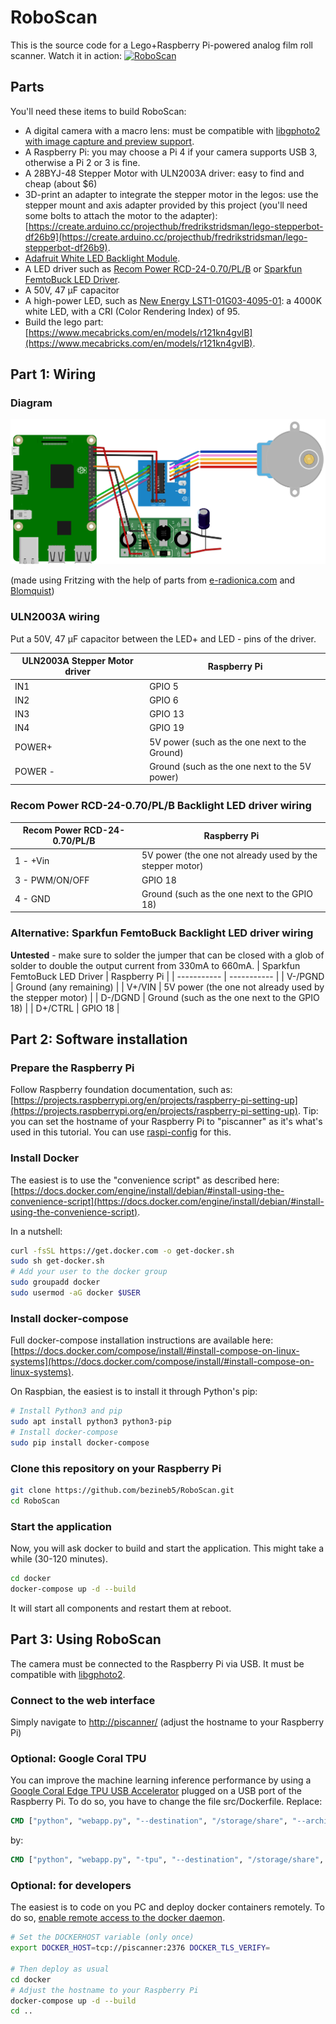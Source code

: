 # RoboScan
This is the source code for a Lego+Raspberry Pi-powered analog film roll scanner. Watch it in action:
[![RoboScan](https://yt-embed.herokuapp.com/embed?v=yRDomN48SOs)](https://youtu.be/yRDomN48SOs)

## Parts
You'll need these items to build RoboScan:
* A digital camera with a macro lens: must be compatible with [libgphoto2 with image capture and preview support](http://gphoto.org/proj/libgphoto2/support.php).
* A Raspberry Pi: you may choose a Pi 4 if your camera supports USB 3, otherwise a Pi 2 or 3 is fine.
* A 28BYJ-48 Stepper Motor with ULN2003A driver: easy to find and cheap (about $6)
* 3D-print an adapter to integrate the stepper motor in the legos: use the stepper mount and axis adapter provided by this project (you'll need some bolts to attach the motor to the adapter): [https://create.arduino.cc/projecthub/fredrikstridsman/lego-stepperbot-df26b9](https://create.arduino.cc/projecthub/fredrikstridsman/lego-stepperbot-df26b9).
* [Adafruit White LED Backlight Module](https://www.adafruit.com/product/1621).
* A LED driver such as [Recom Power RCD-24-0.70/PL/B](https://www.digikey.com/en/products/detail/recom-power/RCD-24-0-70-PL-B/2612677) or [Sparkfun FemtoBuck LED Driver](https://www.sparkfun.com/products/13716).
* A 50V, 47 μF capacitor
* A high-power LED, such as [New Energy LST1-01G03-4095-01](https://www.digikey.com/en/products/detail/new-energy/LST1-01G03-4095-01/9816712): a 4000K white LED, with a CRI (Color Rendering Index) of 95.
* Build the lego part: [https://www.mecabricks.com/en/models/r121kn4gvlB](https://www.mecabricks.com/en/models/r121kn4gvlB).

## Part 1: Wiring

### Diagram
![Roboscan wiring diagram](./documents/roboscan-wiring.svg)

(made using Fritzing with the help of parts from [e-radionica.com](https://github.com/e-radionicacom/e-radionica.com-Fritzing-Library-parts-) and [Blomquist](https://forum.fritzing.org/t/led-driver-board-350ma-pwm-updated-with-test-part-v3/3322/19))

### ULN2003A wiring
Put a 50V, 47 μF capacitor between the LED+ and LED - pins of the driver.

| ULN2003A Stepper Motor driver | Raspberry Pi |
| ----------- | ----------- |
| IN1 | GPIO 5 |
| IN2 | GPIO 6 |
| IN3 | GPIO 13 |
| IN4 | GPIO 19 |
| POWER+ | 5V power (such as the one next to the Ground) |
| POWER - | Ground (such as the one next to the 5V power) |

### Recom Power RCD-24-0.70/PL/B Backlight LED driver wiring
| Recom Power RCD-24-0.70/PL/B | Raspberry Pi |
| ----------- | ----------- |
| 1 - +Vin | 5V power (the one not already used by the stepper motor) |
| 3 - PWM/ON/OFF | GPIO 18 |
| 4 - GND | Ground (such as the one next to the GPIO 18) |

### Alternative: Sparkfun FemtoBuck Backlight LED driver wiring
**Untested** - make sure to solder the jumper that can be closed with a glob of solder to double the output current from 330mA to 660mA.
| Sparkfun FemtoBuck LED Driver | Raspberry Pi |
| ----------- | ----------- |
| V-/PGND | Ground (any remaining) |
| V+/VIN | 5V power (the one not already used by the stepper motor) |
| D-/DGND | Ground (such as the one next to the GPIO 18) |
| D+/CTRL | GPIO 18 |


## Part 2: Software installation

### Prepare the Raspberry Pi
Follow Raspberry foundation documentation, such as: [https://projects.raspberrypi.org/en/projects/raspberry-pi-setting-up](https://projects.raspberrypi.org/en/projects/raspberry-pi-setting-up).
Tip: you can set the hostname of your Raspberry Pi to "piscanner" as it's what's used in this tutorial. You can use [raspi-config](https://www.raspberrypi.org/documentation/configuration/raspi-config.md) for this.

### Install Docker
The easiest is to use the "convenience script" as described here: [https://docs.docker.com/engine/install/debian/#install-using-the-convenience-script](https://docs.docker.com/engine/install/debian/#install-using-the-convenience-script).

In a nutshell:
```bash
curl -fsSL https://get.docker.com -o get-docker.sh
sudo sh get-docker.sh
# Add your user to the docker group
sudo groupadd docker
sudo usermod -aG docker $USER
```

### Install docker-compose
Full docker-compose installation instructions are available here: [https://docs.docker.com/compose/install/#install-compose-on-linux-systems](https://docs.docker.com/compose/install/#install-compose-on-linux-systems).

On Raspbian, the easiest is to install it through Python's pip:
```bash
# Install Python3 and pip
sudo apt install python3 python3-pip
# Install docker-compose
sudo pip install docker-compose
```

### Clone this repository on your Raspberry Pi
```bash
git clone https://github.com/bezineb5/RoboScan.git
cd RoboScan
```

### Start the application
Now, you will ask docker to build and start the application. This might take a while (30-120 minutes).
```bash
cd docker
docker-compose up -d --build
```

It will start all components and restart them at reboot.

## Part 3: Using RoboScan
The camera must be connected to the Raspberry Pi via USB. It must be compatible with [libgphoto2](www.gphoto.org/proj/libgphoto2/support.php).

### Connect to the web interface
Simply navigate to [http://piscanner/](http://piscanner/) (adjust the hostname to your Raspberry Pi)

### Optional: Google Coral TPU
You can improve the machine learning inference performance by using a [Google Coral Edge TPU USB Accelerator](https://coral.ai/products/accelerator) plugged on a USB port of the Raspberry Pi.
To do so, you have to change the file src/Dockerfile. Replace:
```Dockerfile
CMD ["python", "webapp.py", "--destination", "/storage/share", "--archive", "/storage/archive", "--temp", "/storage/tmp"]
```
by:
```Dockerfile
CMD ["python", "webapp.py", "-tpu", "--destination", "/storage/share", "--archive", "/storage/archive", "--temp", "/storage/tmp"]
```

### Optional: for developers
The easiest is to code on you PC and deploy docker containers remotely. To do so, [enable remote access to the docker daemon](https://docs.docker.com/engine/install/linux-postinstall/#configure-where-the-docker-daemon-listens-for-connections).

```bash
# Set the DOCKERHOST variable (only once)
export DOCKER_HOST=tcp://piscanner:2376 DOCKER_TLS_VERIFY=

# Then deploy as usual
cd docker
# Adjust the hostname to your Raspberry Pi
docker-compose up -d --build
cd ..
```
